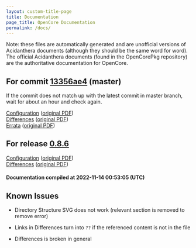 ```yaml
---
layout: custom-title-page
title: Documentation
page_title: OpenCore Documentation
permalink: /docs/
---
```

Note: these files are automatically generated and are unofficial versions of Acidanthera documents (although they should be the same word for word). The official Acidanthera documents (found in the OpenCorePkg repository) are the authoritative documentation for OpenCore.

## For commit [13356ae4](https://github.com/acidanthera/OpenCorePkg/tree/13356ae4a4ed11db571ff34600790ace564559b4) (master)

If the commit does not match up with the latest commit in master branch, wait for about an hour and check again.

[Configuration](latest/Configuration.html) ([original PDF](https://github.com/acidanthera/OpenCorePkg/blob/13356ae4a4ed11db571ff34600790ace564559b4/Docs/Configuration.pdf))
<br>
[Differences](latest/Differences.html) ([original PDF](https://github.com/acidanthera/OpenCorePkg/blob/13356ae4a4ed11db571ff34600790ace564559b4/Docs/Differences/Differences.pdf))
<br>
[Errata](latest/Errata.html) ([original PDF](https://github.com/acidanthera/OpenCorePkg/blob/13356ae4a4ed11db571ff34600790ace564559b4/Docs/Errata/Errata.pdf))

## For release [0.8.6](https://github.com/acidanthera/OpenCorePkg/tree/0.8.6)

[Configuration](release/Configuration.html) ([original PDF](https://github.com/acidanthera/OpenCorePkg/blob/0.8.6/Docs/Configuration.pdf))
<br>
[Differences](release/Differences.html) ([original PDF](https://github.com/acidanthera/OpenCorePkg/blob/0.8.6/Docs/Differences/Differences.pdf))

#### Documentation compiled at 2022-11-14 00:53:05 (UTC)

## Known Issues

* Directory Structure SVG does not work (relevant section is removed to remove error)

* Links in Differences turn into `??` if the referenced content is not in the file

* Differences is broken in general
